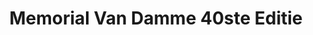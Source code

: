 ---
title: Memorial Van Damme 40ste Editie
slug: "memorial-van-damme-ls"
description: ""
type: "extern"
members:
    - name: "Jonas Dermul"
      direction: "Cross-Media Ontwerp"
      subdirection: "Graphic Design"
      disk: "2e Schijf"
thumbnail:
    url: "thumb.jpg"
    alt: ""
    height: 1
    width: 1
    text-color: "2fb1b1"
    background-color: "2fb1b1"
media:
    - url: "1.visual.png"
      type: "image"
    - url: "2.poster.jpg"
      type: "image"
created: 20/01/2017
order: 4
---